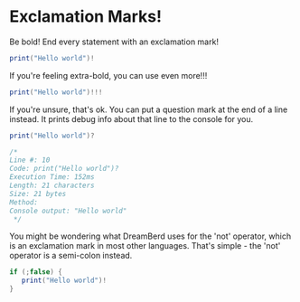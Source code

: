 # Exclamation Marks!

Be bold! End every statement with an exclamation mark!
```java
print("Hello world")!
```

If you're feeling extra-bold, you can use even more!!!
```java
print("Hello world")!!!
```

If you're unsure, that's ok. You can put a question mark at the end of a line instead. It prints debug info about that line to the console for you.
```java
print("Hello world")?

/* 
Line #: 10
Code: print("Hello world")?
Execution Time: 152ms
Length: 21 characters
Size: 21 bytes
Method: 
Console output: "Hello world"
 */
```


You might be wondering what DreamBerd uses for the 'not' operator, which is an exclamation mark in most other languages. That's simple - the 'not' operator is a semi-colon instead. 
```java
if (;false) {
   print("Hello world")!
}
```
